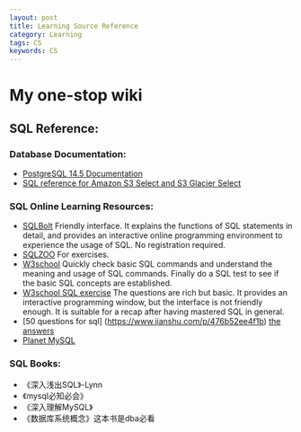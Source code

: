 ```yaml
---
layout: post
title: Learning Source Reference 
category: Learning
tags: CS
keywords: CS
---
```


# My one-stop wiki ##

## SQL Reference:

### Database Documentation:
- [PostgreSQL 14.5 Documentation](https://www.postgresql.org/docs/current/index.html)
- [SQL reference for Amazon S3 Select and S3 Glacier Select](https://docs.aws.amazon.com/AmazonS3/latest/userguide/s3-glacier-select-sql-reference.html)

### SQL Online Learning Resources:
- [SQLBolt](https://sqlbolt.com/) Friendly interface. It explains the functions of SQL statements in detail, and provides an interactive online programming environment to experience the usage of SQL. No registration required.
- [SQLZOO](https://zh.sqlzoo.net/wiki/SQL_Tutorial) For exercises.
- [W3school](http://www.w3school.com.cn/sql/) Quickly check basic SQL commands and understand the meaning and usage of SQL commands. Finally do a SQL test to see if the basic SQL concepts are established.
- [W3school SQL exercise](http://www.w3resource.com/sql-exercises/) The questions are rich but basic. It provides an interactive programming window, but the interface is not friendly enough. It is suitable for a recap after having mastered SQL in general.
- [50 questions for sql] (https://www.jianshu.com/p/476b52ee4f1b) [the answers](https://blog.csdn.net/woooooood/article/details/85163780)
- [Planet MySQL](https://planet.mysql.com/)

### SQL Books:
- 《深入浅出SQL》-Lynn
- 《mysql必知必会》
- 《深入理解MySQL》
- 《数据库系统概念》这本书是dba必看



